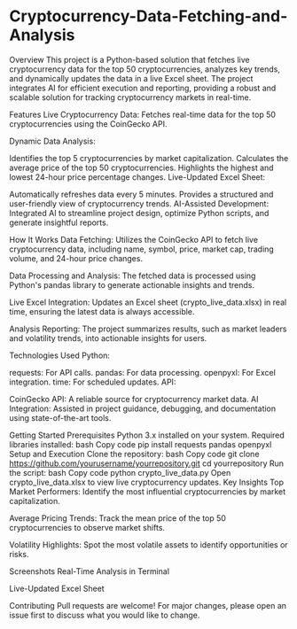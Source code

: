 # Cryptocurrency-Data-Fetching-and-Analysis
Overview
This project is a Python-based solution that fetches live cryptocurrency data for the top 50 cryptocurrencies, analyzes key trends, and dynamically updates the data in a live Excel sheet. The project integrates AI for efficient execution and reporting, providing a robust and scalable solution for tracking cryptocurrency markets in real-time.

Features
Live Cryptocurrency Data:
Fetches real-time data for the top 50 cryptocurrencies using the CoinGecko API.

Dynamic Data Analysis:

Identifies the top 5 cryptocurrencies by market capitalization.
Calculates the average price of the top 50 cryptocurrencies.
Highlights the highest and lowest 24-hour price percentage changes.
 Live-Updated Excel Sheet:

Automatically refreshes data every 5 minutes.
Provides a structured and user-friendly view of cryptocurrency trends.
AI-Assisted Development:
Integrated AI to streamline project design, optimize Python scripts, and generate insightful reports.

How It Works
Data Fetching:
Utilizes the CoinGecko API to fetch live cryptocurrency data, including name, symbol, price, market cap, trading volume, and 24-hour price changes.

Data Processing and Analysis:
The fetched data is processed using Python's pandas library to generate actionable insights and trends.

Live Excel Integration:
Updates an Excel sheet (crypto_live_data.xlsx) in real time, ensuring the latest data is always accessible.

Analysis Reporting:
The project summarizes results, such as market leaders and volatility trends, into actionable insights for users.

Technologies Used
Python:

requests: For API calls.
pandas: For data processing.
openpyxl: For Excel integration.
time: For scheduled updates.
API:

CoinGecko API: A reliable source for cryptocurrency market data.
AI Integration:
Assisted in project guidance, debugging, and documentation using state-of-the-art tools.

Getting Started
Prerequisites
Python 3.x installed on your system.
Required libraries installed:
bash
Copy code
pip install requests pandas openpyxl
Setup and Execution
Clone the repository:
bash
Copy code
git clone https://github.com/yourusername/yourrepository.git
cd yourrepository
Run the script:
bash
Copy code
python crypto_live_data.py
Open crypto_live_data.xlsx to view live cryptocurrency updates.
Key Insights
Top Market Performers:
Identify the most influential cryptocurrencies by market capitalization.

Average Pricing Trends:
Track the mean price of the top 50 cryptocurrencies to observe market shifts.

Volatility Highlights:
Spot the most volatile assets to identify opportunities or risks.

Screenshots
Real-Time Analysis in Terminal

Live-Updated Excel Sheet

Contributing
Pull requests are welcome! For major changes, please open an issue first to discuss what you would like to change.
